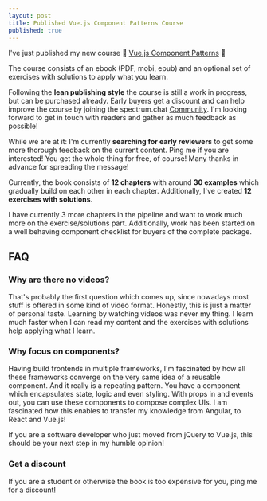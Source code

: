 ```yaml
---
layout: post
title: Published Vue.js Component Patterns Course
published: true
---
```


I've just published my new course 🎉 [Vue.js Component Patterns](/vue-component-patterns-course.html) 🎉

The course consists of an ebook (PDF, mobi, epub) and an optional set of exercises with solutions to apply what you learn.

Following the **lean publishing style** the course is still a work in progress, but can be purchased already. Early buyers get a discount and can help improve the course by joining the
spectrum.chat [Community](https://spectrum.chat/vue-c-p-book). I'm looking forward to get in touch with readers and gather as much feedback as possible!

While we are at it: I'm currently **searching for early reviewers** to get some more thorough feedback on the current content. Ping me if you are interested! You get the whole thing for free, of course! Many thanks in advance for spreading the message!

Currently, the book consists of **12 chapters** with around **30 examples** which gradually build on each other in each chapter. Additionally, I've created **12 exercises with solutions**. 

I have currently 3 more chapters in the pipeline and want to work much more on the exercise/solutions part. Additionally, work has been started on a well behaving component checklist for buyers of the complete package.

## FAQ

### Why are there no videos?

That's probably the first question which comes up, since nowadays most stuff is offered in some kind of video format. 
Honestly, this is just a matter of personal taste. Learning by watching videos was never my thing. I learn much faster when I can read my content and the exercises with solutions help applying what I learn.

### Why focus on components?

Having build frontends in multiple frameworks, I'm fascinated by how all these frameworks converge on the very same idea of a reusable component.
And it really is a repeating pattern. You have a component which encapsulates state, logic and even styling. With props in and events out, you can use these components to compose complex UIs.
I am fascinated how this enables to transfer my knowledge from Angular, to React and Vue.js!

If you are a software developer who just moved from jQuery to Vue.js, this should be your next step in my humble opinion!

### Get a discount

If you are a student or otherwise the book is too expensive for you, ping me for a discount!